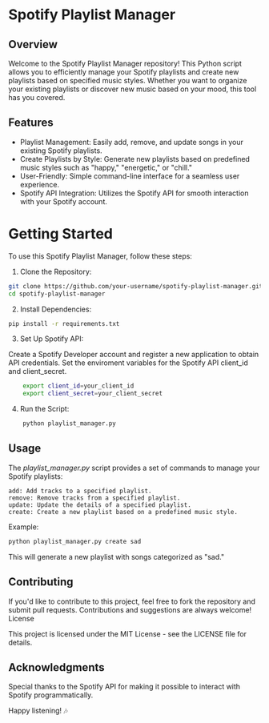 # Spotify Playlist Manager
## Overview

Welcome to the Spotify Playlist Manager repository! This Python script allows you to efficiently manage your Spotify playlists and create new playlists based on specified music styles. Whether you want to organize your existing playlists or discover new music based on your mood, this tool has you covered.
## Features

- Playlist Management: Easily add, remove, and update songs in your existing Spotify playlists.
- Create Playlists by Style: Generate new playlists based on predefined music styles such as "happy," "energetic," or "chill."
- User-Friendly: Simple command-line interface for a seamless user experience.
- Spotify API Integration: Utilizes the Spotify API for smooth interaction with your Spotify account.

# Getting Started

To use this Spotify Playlist Manager, follow these steps:

1. Clone the Repository:

```bash
git clone https://github.com/your-username/spotify-playlist-manager.git
cd spotify-playlist-manager
```
2. Install Dependencies:

```bash
pip install -r requirements.txt
```
3. Set Up Spotify API:

Create a Spotify Developer account and register a new application to obtain API credentials.
Set the enviroment variables for the Spotify API client_id and client_secret.
```bash
    export client_id=your_client_id
    export client_secret=your_client_secret
```


4. Run the Script:

```bash
    python playlist_manager.py
```
## Usage

The _playlist_manager.py_ script provides a set of commands to manage your Spotify playlists:

    add: Add tracks to a specified playlist.
    remove: Remove tracks from a specified playlist.
    update: Update the details of a specified playlist.
    create: Create a new playlist based on a predefined music style.

Example:

```bash
python playlist_manager.py create sad
```
This will generate a new playlist with songs categorized as "sad."
## Contributing

If you'd like to contribute to this project, feel free to fork the repository and submit pull requests. Contributions and suggestions are always welcome!
License

This project is licensed under the MIT License - see the LICENSE file for details.
## Acknowledgments

Special thanks to the Spotify API for making it possible to interact with Spotify programmatically.

Happy listening! 🎶